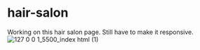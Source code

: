 # hair-salon

Working on this hair salon page. Still have to make it responsive.
![127 0 0 1_5500_index html (1)](https://user-images.githubusercontent.com/91508647/154182724-cf70fa98-6177-4069-9b66-fd4b29d0d40d.png)

